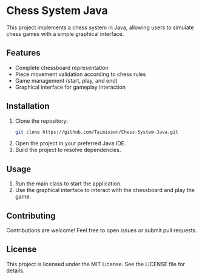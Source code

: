 # Chess System Java

This project implements a chess system in Java, allowing users to simulate chess games with a simple graphical interface.

## Features

- Complete chessboard representation
- Piece movement validation according to chess rules
- Game management (start, play, and end)
- Graphical interface for gameplay interaction

## Installation

1. Clone the repository:
    ```bash
    git clone https://github.com/Taimisson/Chess-System-Java.git
    ```
2. Open the project in your preferred Java IDE.
3. Build the project to resolve dependencies.

## Usage

1. Run the main class to start the application.
2. Use the graphical interface to interact with the chessboard and play the game.

## Contributing

Contributions are welcome! Feel free to open issues or submit pull requests.

## License

This project is licensed under the MIT License. See the LICENSE file for details.
